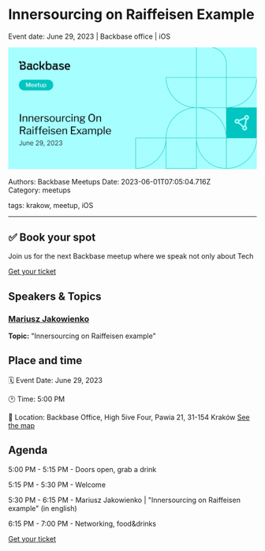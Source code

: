 # Innersourcing on Raiffeisen Example

Event date: June 29, 2023 | Backbase office | iOS

![](assets/placeholder.webp)

Authors: Backbase Meetups
Date: 2023-06-01T07:05:04.716Z  
Category: meetups

tags: krakow, meetup, iOS
 
--- 

## ✅ Book your spot

Join us for the next Backbase meetup where we speak not only about Tech

[Get your ticket](https://www.meetup.com/backbase-meetups/)

## Speakers & Topics

### [Mariusz Jakowienko](https://www.linkedin.com/in/mariusz-ios-developer/)
**Topic:** "Innersourcing on Raiffeisen example"

## Place and time

🗓️ Event Date: June 29, 2023

🕑 Time: 5:00  PM

📍 Location: Backbase Office, High 5ive Four, Pawia 21, 31-154 Kraków
[See the map](https://maps.app.goo.gl/UWpwQ9zNaJBxPLEV9)

## Agenda

5:00 PM - 5:15 PM - Doors open, grab a drink

5:15 PM - 5:30 PM - Welcome

5:30 PM - 6:15 PM - Mariusz Jakowienko | "Innersourcing on Raiffeisen example" (in english)

6:15 PM - 7:00 PM - Networking, food&drinks

[Get your ticket](https://www.meetup.com/backbase-meetups/)
